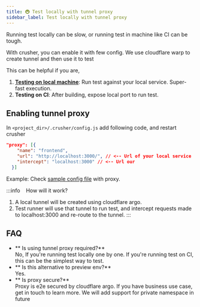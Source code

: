 ```yaml
---
title: 🚇 Test locally with tunnel proxy 
sidebar_label: Test locally with tunnel proxy 
---
```


Running test locally can be slow, or running test in machine like CI can be tough.

With crusher, you can enable it with few config. We use cloudflare warp to create tunnel and then use it to test


This can be helpful if you are,
1. [**Testing on local machine**](#testing-local-development): Run test against your local service. Super-fast execution.
2. **Testing on CI**: After building, expose local port to run test.

## Enabling tunnel proxy  

In `<project_dir>/.crusher/config.js` add following code, and restart crusher

```json
"proxy": [{
    "name": "frontend",
    "url": "http://localhost:3000/", // <-- Url of your local service
    "intercept": "localhost:3000" // <-- Url our 
  }]
```

Example: Check [sample config file](https://github.com/crusherdev/docsv2/blob/main/.crusher/config.json) with proxy.

:::info &nbsp;&nbsp; How will it work?

1. A local tunnel will be created using cloudflare argo.
2. Test runner will use that tunnel to run test, and intercept requests made to localhost:3000 and re-route to the tunnel.
:::

## FAQ

- ** Is using tunnel proxy required?**<br/>
No, If you're running test locally one by one. If you're running test on CI, this can be the simplest way to test.
- ** Is this alternative to preview env?**<br/>
Yes.
- ** Is proxy secure?**<br/>
Proxy is e2e secured by cloudflare argo. If you have business use case, get in touch to learn more. We will add support for private namespace in future

